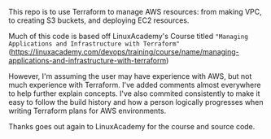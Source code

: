 This repo is to use Terraform to manage AWS resources: from making VPC, to creating S3 buckets, and deploying EC2 resources.

Much of this code is based off LinuxAcademy's Course titled `"Managing Applications and Infrastructure with Terraform"` (https://linuxacademy.com/devops/training/course/name/managing-applications-and-infrastructure-with-terraform)

However, I'm assuming the user may have experience with AWS, but not much experience with Terraform. I've added comments almost everywhere to help further explain concepts. I've also commited consistently to make it easy to follow the build history and how a person logically progresses when writing Terraform plans for AWS environments.

Thanks goes out again to LinuxAcademy for the course and source code.